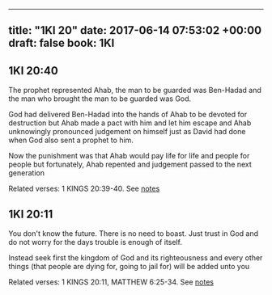 
---
title: "1KI 20"
date: 2017-06-14 07:53:02 +00:00
draft: false
book: 1KI
---

## 1KI 20:40

The prophet represented Ahab, the man to be guarded was Ben-Hadad and the man who brought the man to be guarded was God.

God had delivered Ben-Hadad into the hands of Ahab to be devoted for destruction but Ahab made a pact with him and let him escape and Ahab unknowingly pronounced judgement on himself just as David had done when God also sent a prophet to him.

Now the punishment was that Ahab would pay life for life and people for people but fortunately, Ahab repented and judgement passed to the next generation

Related verses: 1 KINGS 20:39-40. See [notes](https://my.bible.com/notes/2657265919718056717)


## 1KI 20:11

You don't know the future. There is no need to boast. Just trust in God and do not worry for the days trouble is enough of itself.

Instead seek first the kingdom of God and its righteousness and every other things (that people are dying for, going to jail for) will be added unto you

Related verses: 1 KINGS 20:11, MATTHEW 6:25-34. See [notes](https://my.bible.com/notes/2657249098847740653)

